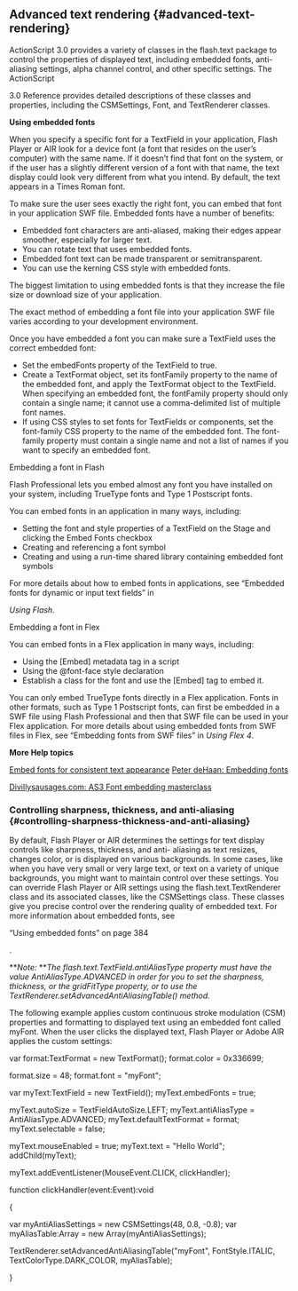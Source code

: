 ## Advanced text rendering {#advanced-text-rendering}

ActionScript 3.0 provides a variety of classes in the flash.text package to control the properties of displayed text, including embedded fonts, anti-aliasing settings, alpha channel control, and other specific settings. The ActionScript

3.0 Reference provides detailed descriptions of these classes and properties, including the CSMSettings, Font, and TextRenderer classes.

**Using embedded fonts**

When you specify a specific font for a TextField in your application, Flash Player or AIR look for a device font (a font that resides on the user’s computer) with the same name. If it doesn’t find that font on the system, or if the user has a slightly different version of a font with that name, the text display could look very different from what you intend. By default, the text appears in a Times Roman font.

To make sure the user sees exactly the right font, you can embed that font in your application SWF file. Embedded fonts have a number of benefits:

*   Embedded font characters are anti-aliased, making their edges appear smoother, especially for larger text.
*   You can rotate text that uses embedded fonts.
*   Embedded font text can be made transparent or semitransparent.
*   You can use the kerning CSS style with embedded fonts.

The biggest limitation to using embedded fonts is that they increase the file size or download size of your application.

The exact method of embedding a font file into your application SWF file varies according to your development environment.

Once you have embedded a font you can make sure a TextField uses the correct embedded font:

*   Set the embedFonts property of the TextField to true.
*   Create a TextFormat object, set its fontFamily property to the name of the embedded font, and apply the TextFormat object to the TextField. When specifying an embedded font, the fontFamily property should only contain a single name; it cannot use a comma-delimited list of multiple font names.
*   If using CSS styles to set fonts for TextFields or components, set the font-family CSS property to the name of the embedded font. The font-family property must contain a single name and not a list of names if you want to specify an embedded font.

Embedding a font in Flash

Flash Professional lets you embed almost any font you have installed on your system, including TrueType fonts and Type 1 Postscript fonts.

You can embed fonts in an application in many ways, including:

*   Setting the font and style properties of a TextField on the Stage and clicking the Embed Fonts checkbox
*   Creating and referencing a font symbol
*   Creating and using a run-time shared library containing embedded font symbols

For more details about how to embed fonts in applications, see “Embedded fonts for dynamic or input text fields” in

_Using Flash_.

Embedding a font in Flex

You can embed fonts in a Flex application in many ways, including:

*   Using the [Embed] metadata tag in a script
*   Using the @font-face style declaration
*   Establish a class for the font and use the [Embed] tag to embed it.

You can only embed TrueType fonts directly in a Flex application. Fonts in other formats, such as Type 1 Postscript fonts, can first be embedded in a SWF file using Flash Professional and then that SWF file can be used in your Flex application. For more details about using embedded fonts from SWF files in Flex, see “Embedding fonts from SWF files” in _Using Flex 4_.

**More Help topics**

[Embed fonts for consistent text appearance](http://help.adobe.com/en_US/flash/cs/using/WSb03e830bd6f770ee21a3597d124daee0526-8000.html) [Peter deHaan: Embedding fonts](http://www.adobe.com/devnet/flash/quickstart/embedding_fonts.html)

[Divillysausages.com: AS3 Font embedding masterclass](http://divillysausages.com/blog/as3_font_embedding_masterclass)

### Controlling sharpness, thickness, and anti-aliasing {#controlling-sharpness-thickness-and-anti-aliasing}

By default, Flash Player or AIR determines the settings for text display controls like sharpness, thickness, and anti- aliasing as text resizes, changes color, or is displayed on various backgrounds. In some cases, like when you have very small or very large text, or text on a variety of unique backgrounds, you might want to maintain control over these settings. You can override Flash Player or AIR settings using the flash.text.TextRenderer class and its associated classes, like the CSMSettings class. These classes give you precise control over the rendering quality of embedded text. For more information about embedded fonts, see

“Using embedded fonts” on page 384

.

**_Note:_ **_The flash.text.TextField.antiAliasType property must have the value AntiAliasType.ADVANCED in order for you to set the sharpness, thickness, or the gridFitType property, or to use the TextRenderer.setAdvancedAntiAliasingTable() method._

The following example applies custom continuous stroke modulation (CSM) properties and formatting to displayed text using an embedded font called myFont. When the user clicks the displayed text, Flash Player or Adobe AIR applies the custom settings:

var format:TextFormat = new TextFormat(); format.color = 0x336699;

format.size = 48; format.font = &quot;myFont&quot;;

var myText:TextField = new TextField(); myText.embedFonts = true;

myText.autoSize = TextFieldAutoSize.LEFT; myText.antiAliasType = AntiAliasType.ADVANCED; myText.defaultTextFormat = format; myText.selectable = false;

myText.mouseEnabled = true; myText.text = &quot;Hello World&quot;; addChild(myText);

myText.addEventListener(MouseEvent.CLICK, clickHandler);

function clickHandler(event:Event):void

{

var myAntiAliasSettings = new CSMSettings(48, 0.8, -0.8); var myAliasTable:Array = new Array(myAntiAliasSettings);

TextRenderer.setAdvancedAntiAliasingTable(&quot;myFont&quot;, FontStyle.ITALIC, TextColorType.DARK_COLOR, myAliasTable);

}